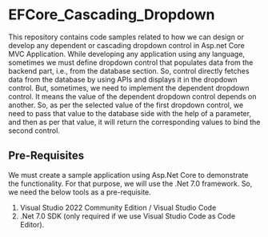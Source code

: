 # EFCore_Cascading_Dropdown

This repository contains code samples related to  how we can design or develop any dependent or cascading dropdown control in Asp.net Core MVC Application. While developing any application using any language, sometimes we must define dropdown control that populates data from the backend part, i.e., from the database section. So, control directly fetches data from the database by using APIs and displays it in the dropdown control. But, sometimes, we need to implement the dependent dropdown control. It means the value of the dependent dropdown control depends on another. So, as per the selected value of the first dropdown control, we need to pass that value to the database side with the help of a parameter, and then as per that value, it will return the corresponding values to bind the second control. 

## Pre-Requisites
We must create a sample application using Asp.Net Core to demonstrate the functionality. For that purpose, we will use the .Net 7.0 framework. So, we need the below tools as a pre-requisite.
01.	Visual Studio 2022 Community Edition / Visual Studio Code
02.	.Net 7.0 SDK (only required if we use Visual Studio Code as Code Editor).

